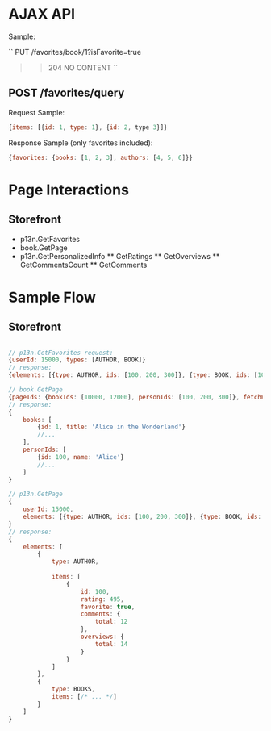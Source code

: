 
# AJAX API


Sample:

``
PUT /favorites/book/1?isFavorite=true

>> 204 NO CONTENT
``

## POST /favorites/query

Request Sample:

```js
{items: [{id: 1, type: 1}, {id: 2, type 3}]}
```

Response Sample (only favorites included):

```js
{favorites: {books: [1, 2, 3], authors: [4, 5, 6]}}
```

# Page Interactions

## Storefront

* p13n.GetFavorites
* book.GetPage
* p13n.GetPersonalizedInfo
** GetRatings
** GetOverviews
** GetCommentsCount
** GetComments

# Sample Flow

## Storefront

```js

// p13n.GetFavorites request:
{userId: 15000, types: [AUTHOR, BOOK]}
// response:
{elements: [{type: AUTHOR, ids: [100, 200, 300]}, {type: BOOK, ids: [10000, 12000]}]}

// book.GetPage
{pageIds: {bookIds: [10000, 12000], personIds: [100, 200, 300]}, fetchBookDependencies: true}
// response:
{
    books: [
        {id: 1, title: 'Alice in the Wonderland'}
        //...
    ],
    personIds: [
        {id: 100, name: 'Alice'}
        //...
    ]
}

// p13n.GetPage
{
    userId: 15000,
    elements: [{type: AUTHOR, ids: [100, 200, 300]}, {type: BOOK, ids: [10000, 12000]}]
}
// response:
{
    elements: [
        {
            type: AUTHOR,
            
            items: [
                {
                    id: 100,
                    rating: 495,
                    favorite: true,
                    comments: {
                        total: 12
                    },
                    overviews: {
                        total: 14
                    }
                }
            ]
        },
        {
            type: BOOKS,
            items: [/* ... */]
        }
    ]
}

```

